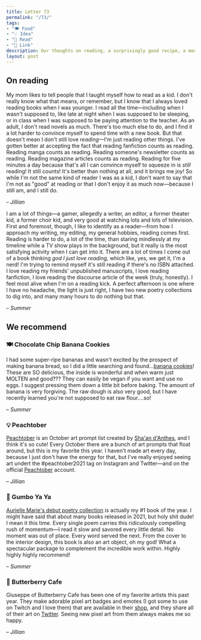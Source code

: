 ```yaml
---
title: Letter 73
permalink: "/73/"
tags:
- "🍽️ Food"
- "💡 Idea"
- "📖 Read"
- "🔗 Link"
description: Our thoughts on reading, a surprisingly good recipe, a month full of art, the book of the year, and a cute pixel artist.
layout: post
---
```


## On reading

My mom likes to tell people that I taught myself how to read as a kid. I don't really know what that means, or remember, but I know that I always loved reading books when I was younger. I read all the time—including when I wasn't supposed to, like late at night when I was supposed to be sleeping, or in class when I was supposed to be paying attention to the teacher. As an adult, I don't read novels as much. There's too much else to do, and I find it a lot harder to convince myself to spend time with a new book. But that doesn't mean I don't still love *reading*—I'm just reading other things. I've gotten better at accepting the fact that reading fanfiction counts as reading. Reading manga counts as reading. Reading someone's newsletter counts as reading. Reading magazine articles counts as reading. Reading for five minutes a day because that's all I can convince myself to squeeze in is *still* reading! It still counts! It's better than nothing at all, and it brings me joy! So while I'm not the same kind of reader I was as a kid, I don't want to say that I'm not as "good" at reading or that I don't enjoy it as much now—because I still am, and I still do. 

– *Jillian*

I am a lot of things—a gamer, allegedly a writer, an editor, a former theater kid, a former choir kid, and very good at watching lots and lots of television. First and foremost, though, I like to identify as a reader—from how I approach my writing, my editing, my general hobbies, reading comes first. Reading is harder to do, a lot of the time, than staring mindlessly at my timeline while a TV show plays in the background, but it really is the most satisfying activity when I can get into it. There are a lot of times I come out of a book thinking *god I just love reading,* which like, yes, we get it, I'm a nerd! I'm trying to remind myself it's still reading if there's no ISBN attached. I love reading my friends' unpublished manuscripts, I love reading fanfiction, I love reading the discourse article of the week (truly, honestly). I feel most alive when I'm on a reading kick. A perfect afternoon is one where I have no headache, the light is just right, I have two new poetry collections to dig into, and many many hours to do nothing but that. 

– *Summer*

## We recommend

### 🍽️ Chocolate Chip Banana Cookies

I had some super-ripe bananas and wasn't excited by the prospect of making banana bread, so I did a little searching and found...[banana cookies](https://www.momontimeout.com/chocolate-chip-banana-cookies/)! These are SO delicious, the inside is wonderful and when warm just MOLTEN and good??? They can easily be vegan if you want and use no eggs. I suggest pressing them down a little bit before baking. The amount of banana is very forgiving. The raw dough is also very good, but I have recently learned you're not supposed to eat raw flour....so! 

– *Summer*

### 💡 Peachtober

[Peachtober](https://www.instagram.com/p/CTV00msPiJ9/) is an October art prompt list created by [Sha'an d'Anthes](https://www.instagram.com/furrylittlepeach/), and I think it's so cute! Every October there are a bunch of art prompts that float around, but this is my favorite this year. I haven't made art every day, because I just don't have the energy for that, but I've really enjoyed seeing art undert the #peachtober2021 tag on Instagram and Twitter—and on the official [Peachtober](https://www.instagram.com/peachtober/) account.

– *Jillian*

### 📖 Gumbo Ya Ya

[Aurielle Marie's debut poetry collection](https://upittpress.org/books/9780822966661/) is actually my #1 book of the year. I might have said that about many books released in 2021, but holy shit dude! I mean it this time. Every single poem carries this ridiculously compelling rush of momentum—I read it slow and savored every little detail. No moment was out of place. Every word served the next.  From the cover to the interior design, this book is also an art object, oh my god! What a spectacular package to complement the incredible work within. Highly highly highly recommend! 

– *Summer*

### 🔗 Butterberry Cafe

Giuseppe of Butterberry Cafe has been one of my favorite artists this past year. They make adorable pixel art badges and emotes (I got some to use on Twitch and I love them) that are available in their [shop](https://ko-fi.com/butterberrycafe), and they share all of their art on [Twitter](http://twitter.com/butterberrycafe). Seeing new pixel art from them always makes me so happy.

– *Jillian*